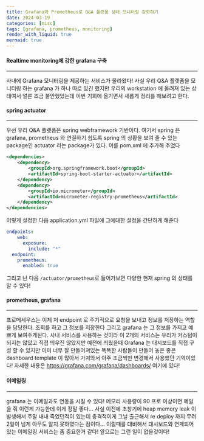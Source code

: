 ```yaml
---
title: Grafana와 Prometheus로 Q&A 플랫폼 상태 모니터링 강화하기
date: 2024-03-19
categories: [misc]
tags: [grafana, prometheus, monitoring]
render_with_liquid: true
mermaid: true
---
```

#### Realtime monitoring에 강한 grafana 구축
---
사내에 Grafana 모니터링을 제공하는 서비스가 올라왔다! 사실 우리 Q&A 플랫폼을 모니터링 하는 grafana 가 하나 따로 있긴 했지만 우리의 workstation 에 올려져 있는 상태여서 얼른 조금 불안했었는데 이번 기회에 옮기면서 새롭게 정리를 해보려고 한다.

#### spring actuator
---
우선 우리 Q&A 플랫폼은 spring webframework 기반이다. 여기서 spring 은 grafana, prometheus 와 연결하기 쉽도록 spring 의 상황을 보여 줄 수 있는 package인 actuator 라는 package가 있다. 이를 pom.xml 에 추가해 주었다

```xml
<dependencies>
    <dependency>
        <groupId>org.springframework.boot</groupId>
        <artifactId>spring-boot-starter-actuator</artifactId>
    </dependency>
    <dependency>
        <groupId>io.micrometer</groupId>
        <artifactId>micrometer-registry-prometheus</artifactId>
    </dependency>
</dependencies>
```

이렇게 설정한 다음 application.yml 파일에 그에대한 설정을 간단하게 해준다
```yaml
endpoints:
    web:
      exposure:
        include: "*"
  endpoint:
    prometheus:
      enabled: true
```

그리고 난 다음 `/actuator/prometheus`로 들어가보면 다양한 현재 spring 의 상태를 알 수 있다!

#### prometheus, grafana
---
프로메세우스는 이제 저 endpoint 로 주기적으로 요청을 보내고 정보를 저장하는 역할을 담당한다. 
조회를 하고 그 정보를 저장한다 그리고 grafana 는 그 정보를 가지고 예쁘게 보여주게된다. 사내 서비스를 사용하는 것이라 이 2개의 서비스는 우리가 커스텀이 되지는 않았고 직접 띄우진 않았지만 예전에 띄웠을때 Grafana 는 대시보드를 직접 구성 할 수 있지만 이미 너무 잘 만들어져있는 똑똑한 사람들이 만들어 놓은 좋은 dashboard template 이 많아서 가져와서 아주 조금씩만 변경해서 사용했던 기억이있다! 자세한 내용은 https://grafana.com/grafana/dashboards/ 여기에 있다!

#### 이메일링
---
grafana 는 이메일과도 연동을 시킬 수 있다! 메모리 사용량이 90 프로 이상이면 메일을 줘 이런게 가능한데 이게 정말 좋다... 사실 이전에 초창기에 heap memory leak 이 발생해서 주말 내내 죽었던적이 있는데 충격적이게 그날 출근해서 re deploy 까지 무려 2일이 넘게 아무도 알지 못하였다는 점이다... 이럴때를 대비해서 대시보드와 연계되어 있는 이메일링 서비스는 좀 중요한거 같다! 앞으로는 그런 일이 없을것이다!